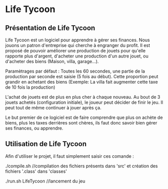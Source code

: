 # Life Tycoon

## Présentation de Life Tycoon

Life Tycoon est un logiciel pour apprendre à gérer ses finances. Nous jouons un patron d'entreprise qui cherche à engranger du profit. Il est proposé de pouvoir améliorer une production de jouets pour qu'elle rapporte plus d'argent, d'acheter une production d'un autre jouet, ou d'acheter des biens (Maison, villa, garage...).

Paramètrages par défaut :
Toutes les 60 secondes, une partie de la production par seconde est saisie (5 fois au début). Cette proportion peut grandir en achetant des biens
(Exemple: La villa fait augmenter cette taxe de 10 fois la production)

L'achat de jouets est de plus en plus cher à chaque nouveau. Au bout de 3 jouets achetés (configuration initiale), le joueur peut décider de finir le jeu. Il peut tout de même continuer à jouer après ça.

Le but premier de ce logiciel est de faire comprendre que plus on achète de biens, plus les taxes derrières sont chères, ils faut donc savoir bien gérer ses finances, ou apprendre.


## Utilisation de Life Tycoon

Afin d'utiliser le projet, il faut simplement saisir ces comande :

./compile.sh
//compilation des fichiers présents dans 'src' et création des fichiers '.class' dans 'classes'

./run.sh LifeTycoon
//lancement du jeu
